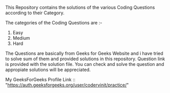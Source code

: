 This Repository contains the solutions of the various Coding Questions according to their Category.

The categories of the Coding Questions are :- 

1. Easy
2. Medium
3. Hard


The Questions are basically from Geeks for Geeks Website and i have tried to solve sum of them and provided solutions in this repository. Question link is provided with the solution file. You can check and solve the question and appropiate solutions will be appreciated.


My GeeksForGeeks Profile Link :: "https://auth.geeksforgeeks.org/user/codervinit/practice/"
